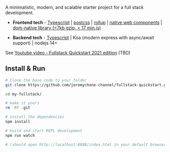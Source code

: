 
A minimalistic, modern, and scalable starter project for a full stack development. 

- **Frontend tech** - [Typescript](https://www.typescriptlang.org/) | [postcss](https://postcss.org/) | [rollup](https://rollupjs.org/) | [native web components](https://developers.google.com/web/fundamentals/web-components/) |  [dom-native library (<7kb gzip, < 17 min.js)](https://www.npmjs.com/package/dom-native)

- **Backend tech** - [Typescript](https://www.typescriptlang.org/) | Koa (modern express with async/await support) | nodejs 14+

See [Youtube video - Fullstack Quickstart 2021 edition](https://www.youtube.com/watch?v=3-HFKE1shpo) (TBD)

## Install & Run

```sh
# Clone the base code to your folder
git clone https://github.com/jeremychone-channel/fullstack-quickstart.git  my-fullstack/

cd my-fullstack/

# make it yours
rm -Rf .git

# install the dependencies
npm install

# build and start REPL development 
npm run watch

# (should open http://localhost:8888/index.html in your default browser)
```


